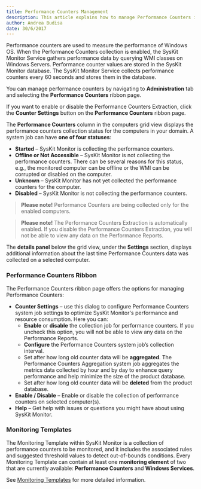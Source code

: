 ```yaml
---
title: Performance Counters Management
description: This article explains how to manage Performance Counters in SysKit Monitor.
author: Andrea Budisa
date: 30/6/2017
---
```

Performance counters are used to measure the performance of Windows OS. When the Performance Counters collection is enabled, the SysKit Monitor Service gathers performance data by querying WMI classes on Windows Servers. Performance counter values are stored in the SysKit Monitor database. The SysKit Monitor Service collects performance counters every 60 seconds and stores them in the database.

You can manage performance counters by navigating to **Administration** tab and selecting the **Performance Counters** ribbon page.

If you want to enable or disable the Performance Counters Extraction, click the **Counter Settings** button on the **Performance Counters** ribbon page.

The **Performance Counters** column in the computers grid view displays the performance counters collection status for the computers in your domain. A system job can have **one of four statuses**:

* **Started** – SysKit Monitor is collecting the performance counters.
* **Offline or Not Accessible** – SysKit Monitor is not collecting the performance counters. There can be several reasons for this status, e.g., the monitored computer can be offline or the WMI can be corrupted or disabled on the computer.
* **Unknown** – SysKit Monitor has not yet collected the performance counters for the computer.
* **Disabled** – SysKit Monitor is not collecting the performance counters.

> **Please note!** Performance Counters are being collected only for the enabled computers. 

> **Please note!** The Performance Counters Extraction is automatically enabled. If you disable the Performance Counters Extraction, you will not be able to view any data on the Performance Reports.

The **details panel** below the grid view, under the **Settings** section, displays additional information about the last time Performance Counters data was collected on a selected computer.
 
### Performance Counters Ribbon

The Performance Counters ribbon page offers the options for managing Performance Counters:

* **Counter Settings** – use this dialog to configure Performance Counters system job settings to optimize SysKit Monitor's performance and resource consumption.
Here you can:
   * **Enable** or **disable** the collection job for performance counters. If you uncheck this option, you will not be able to view any data on the Performance Reports.
   * **Configure** the Performance Counters system job’s collection interval.
   * Set after how long old counter data will be **aggregated**. The Performance Counters Aggregation system job aggregates the metrics data collected by hour and by day to enhance query performance and help minimize the size of the product database.
   * Set after how long old counter data will be **deleted** from the product database.
* **Enable / Disable** – Enable or disable the collection of performance counters on selected computer(s).
* **Help** – Get help with issues or questions you might have about using SysKit Monitor.
 

### Monitoring Templates

The Monitoring Template within SysKit Monitor is a collection of performance counters to be monitored, and it includes the associated rules and suggested threshold values to detect out-of-bounds conditions. Every Monitoring Template can contain at least one **monitoring element** of two that are currently available: **Performance Counters** and **Windows Services**.

See [Monitoring Templates](#internal/get-to-know-syskit-monitor/administration/monitoring-templates) for more detailed information.